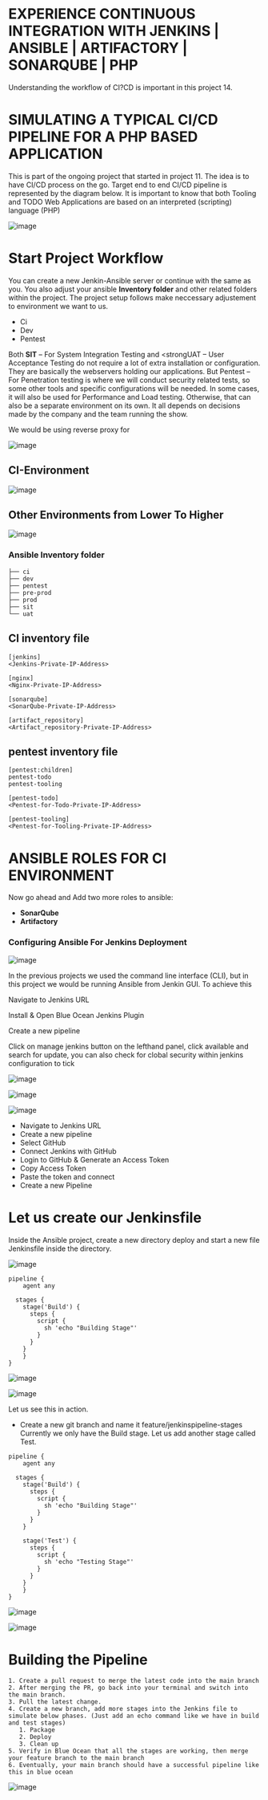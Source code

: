 # EXPERIENCE CONTINUOUS INTEGRATION WITH JENKINS | ANSIBLE | ARTIFACTORY | SONARQUBE | PHP

Understanding the workflow of CI?CD is important in this project 14.

# SIMULATING A TYPICAL CI/CD PIPELINE FOR A PHP BASED APPLICATION

This is part of the ongoing project that started in project 11. The idea is to have CI/CD process on the go. Target end to end CI/CD pipeline is represented by the diagram below. It is important to know that both Tooling and TODO Web Applications are based on an interpreted (scripting) language (PHP)

![image](https://user-images.githubusercontent.com/29310552/175797812-62bc266a-5230-472c-8b87-04032e853ea8.png)

# Start Project Workflow

You can create a new Jenkin-Ansible server or continue with the same as you. You also adjust your ansible <strong>Inventory folder</strong> and other related folders within the project. The project setup follows make neccessary adjustement to environment we want to us.

- Ci
- Dev
- Pentest

Both <strong>SIT</strong> – For System Integration Testing and <strongUAT – User Acceptance Testing do not require a lot of extra installation or configuration. They are basically the webservers holding our applications. But Pentest – For Penetration testing is where we will conduct security related tests, so some other tools and specific configurations will be needed. In some cases, it will also be used for Performance and Load testing. Otherwise, that can also be a separate environment on its own. It all depends on decisions made by the company and the team running the show.

We would be using reverse proxy for 

![image](https://user-images.githubusercontent.com/29310552/175798193-fe6b3983-dfba-4bed-9491-0e28133f3054.png)

## CI-Environment

![image](https://user-images.githubusercontent.com/29310552/175798205-b031b845-00dc-4de8-bb09-b3b944e5c94f.png)

## Other Environments from Lower To Higher

![image](https://user-images.githubusercontent.com/29310552/175798218-8bec25c9-721a-4e88-a7f6-ed91d98fa109.png)


### Ansible Inventory folder

```
├── ci
├── dev
├── pentest
├── pre-prod
├── prod
├── sit
└── uat
```

## CI inventory file

```
[jenkins]
<Jenkins-Private-IP-Address>

[nginx]
<Nginx-Private-IP-Address>

[sonarqube]
<SonarQube-Private-IP-Address>

[artifact_repository]
<Artifact_repository-Private-IP-Address>

```

## pentest inventory file

```
[pentest:children]
pentest-todo
pentest-tooling

[pentest-todo]
<Pentest-for-Todo-Private-IP-Address>

[pentest-tooling]
<Pentest-for-Tooling-Private-IP-Address>
```

# ANSIBLE ROLES FOR CI ENVIRONMENT

Now go ahead and Add two more roles to ansible:

- <strong>SonarQube</strong>
- <strong>Artifactory</strong>

### Configuring Ansible For Jenkins Deployment

![image](https://user-images.githubusercontent.com/29310552/175798413-628698ef-0fb7-44a1-830d-6557212468d8.png)

In the previous projects we used the command line interface (CLI), but in this project we would be running Ansible from Jenkin GUI. To achieve this

Navigate to Jenkins URL

Install & Open Blue Ocean Jenkins Plugin

Create a new pipeline

Click on manage jenkins button on the lefthand panel, click available and search for update, you can also check for clobal security within jenkins configuration to tick 

![image](https://user-images.githubusercontent.com/29310552/175799347-33ebc9fd-c660-4e60-9eaa-b91778603905.png)


![image](https://user-images.githubusercontent.com/29310552/175799294-2255c323-304a-49c5-832c-49e8ee5bce58.png)

![image](https://user-images.githubusercontent.com/29310552/175799423-64f42a83-2278-4d56-825f-6fb9fca91e0c.png)

- Navigate to Jenkins URL
- Create a new pipeline
- Select GitHub
- Connect Jenkins with GitHub
- Login to GitHub & Generate an Access Token
- Copy Access Token
- Paste the token and connect
- Create a new Pipeline
# Let us create our Jenkinsfile
Inside the Ansible project, create a new directory deploy and start a new file Jenkinsfile inside the directory.

![image](https://user-images.githubusercontent.com/29310552/175964863-8e05fe34-8f4c-4b47-839e-40367150b0d5.png)

```
pipeline {
    agent any

  stages {
    stage('Build') {
      steps {
        script {
          sh 'echo "Building Stage"'
        }
      }
    }
    }
}

```
![image](https://user-images.githubusercontent.com/29310552/176061140-9881f704-5890-460f-94c0-d5d9c0cb3f86.png)

![image](https://user-images.githubusercontent.com/29310552/176061229-e5a75dde-1fde-45f8-aa79-2ceabf41f23c.png)

Let us see this in action.

- Create a new git branch and name it feature/jenkinspipeline-stages
Currently we only have the Build stage. Let us add another stage called Test. 

```
pipeline {
    agent any

  stages {
    stage('Build') {
      steps {
        script {
          sh 'echo "Building Stage"'
        }
      }
    }

    stage('Test') {
      steps {
        script {
          sh 'echo "Testing Stage"'
        }
      }
    }
    }
}

```

![image](https://user-images.githubusercontent.com/29310552/176061858-f96f5157-da16-4c88-ba6a-f5dc93d5660e.png)

![image](https://user-images.githubusercontent.com/29310552/176061926-0a824d5a-039d-417e-b4ea-770e1f3a71ba.png)

# Building the Pipeline
```
1. Create a pull request to merge the latest code into the main branch
2. After merging the PR, go back into your terminal and switch into the main branch.
3. Pull the latest change.
4. Create a new branch, add more stages into the Jenkins file to simulate below phases. (Just add an echo command like we have in build and test stages)
   1. Package 
   2. Deploy 
   3. Clean up
5. Verify in Blue Ocean that all the stages are working, then merge your feature branch to the main branch
6. Eventually, your main branch should have a successful pipeline like this in blue ocean
```



![image](https://user-images.githubusercontent.com/29310552/176170664-6911d4cb-44a5-459b-b2f3-8f1990869756.png)










